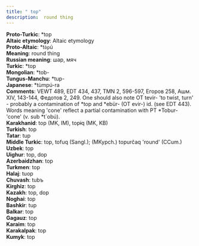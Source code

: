```yaml
---
title: " top"
description:  round thing
---
```


<strong>Proto-Turkic</strong>:  *top<br>
<strong>Altaic etymology</strong>:  Altaic etymology<br>
<strong> Proto-Altaic</strong>:  *t`òp`ú<br>
<strong>Meaning</strong>:  round thing<br>
<strong>Russian meaning</strong>:  шар, мяч<br>
<strong>Turkic</strong>:  *top<br>
<strong>Mongolian</strong>:  *tob-<br>
<strong>Tungus-Manchu</strong>:  *tup-<br>
<strong>Japanese</strong>:  *tùmpú-ra<br>
<strong>Comments</strong>:  VEWT 489, EDT 434, 437, TMN 2, 596-597, Егоров 258, Ашм. XIV, 143-144, Федотов 2, 249. One should also note OT tevir- 'to twist, turn' - probably a contamination of *top and *ebür- (OT evir-) id. (see EDT 443). Words meaning 'cone' reflect a partial contamination with PT *Tobur- 'cone' (v. sub *t`obú).<br>
<strong>Karakhanid</strong>:  top (MK, IM), topɨq (MK, KB)<br>
<strong>Turkish</strong>:  top<br>
<strong>Tatar</strong>:  tup<br>
<strong>Middle Turkic</strong>:  top, tofuq (Sangl.); (MKypch.) topurčaq 'round' (CCum.)<br>
<strong>Uzbek</strong>:  tọp<br>
<strong>Uighur</strong>:  top, dop<br>
<strong>Azerbaidzhan</strong>:  top<br>
<strong>Turkmen</strong>:  top<br>
<strong>Halaj</strong>:  tuop<br>
<strong>Chuvash</strong>:  tubъ<br>
<strong>Kirghiz</strong>:  top<br>
<strong>Kazakh</strong>:  top, dop<br>
<strong>Noghai</strong>:  top<br>
<strong>Bashkir</strong>:  tup<br>
<strong>Balkar</strong>:  top<br>
<strong>Gagauz</strong>:  top<br>
<strong>Karaim</strong>:  top<br>
<strong>Karakalpak</strong>:  top<br>
<strong>Kumyk</strong>:  top<br>


